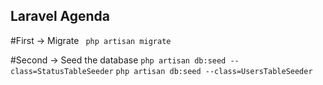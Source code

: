 ## Laravel Agenda

#First -> Migrate
``` php artisan migrate```

#Second -> Seed the database
``` php artisan db:seed --class=StatusTableSeeder ```
``` php artisan db:seed --class=UsersTableSeeder ```
